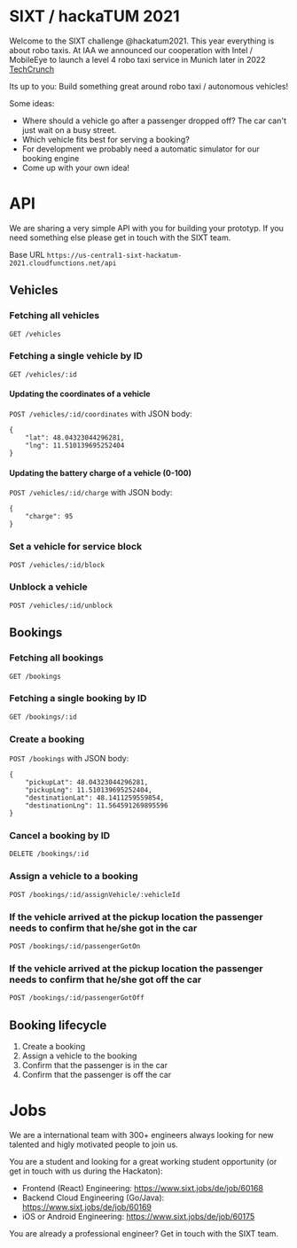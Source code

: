 # SIXT / hackaTUM 2021

Welcome to the SIXT challenge @hackatum2021. This year everything is about robo taxis. At IAA we announced our cooperation with Intel / MobileEye to launch a level 4 robo taxi service in Munich later in 2022 [TechCrunch](https://guce.techcrunch.com/copyConsent?sessionId=3_cc-session_76df026c-7bce-405b-b34f-bf9c42ae2eff&lang=en-US)

Its up to you: Build something great around robo taxi / autonomous vehicles!

Some ideas: 
- Where should a vehicle go after a passenger dropped off? The car can't just wait on a busy street.
- Which vehicle fits best for serving a booking?
- For development we probably need a automatic simulator for our booking engine
- Come up with your own idea!


# API

We are sharing a very simple API with you for building your prototyp. If you need something else please get in touch with the SIXT team.

Base URL  `https://us-central1-sixt-hackatum-2021.cloudfunctions.net/api`

## Vehicles

### Fetching all vehicles
`GET /vehicles`

### Fetching a single vehicle by ID
`GET /vehicles/:id`

#### Updating the coordinates of a vehicle
`POST /vehicles/:id/coordinates`
with JSON body:
```
{
	"lat": 48.04323044296281,
	"lng": 11.510139695252404
}
```

#### Updating the battery charge of a vehicle (0-100)
`POST /vehicles/:id/charge`
with JSON body:
```
{
	"charge": 95
}
```

### Set a vehicle for service block
`POST /vehicles/:id/block`

### Unblock a vehicle
`POST /vehicles/:id/unblock`

## Bookings

### Fetching all bookings
`GET /bookings`

### Fetching a single booking by ID
`GET /bookings/:id`

### Create a booking
`POST /bookings`
with JSON body:
```
{
	"pickupLat": 48.04323044296281,
	"pickupLng": 11.510139695252404,
    "destinationLat": 48.1411259559854,
	"destinationLng": 11.564591269895596
}
```

### Cancel a booking by ID
`DELETE /bookings/:id`

### Assign a vehicle to a booking
`POST /bookings/:id/assignVehicle/:vehicleId`

### If the vehicle arrived at the pickup location the passenger needs to confirm that he/she got in the car
`POST /bookings/:id/passengerGotOn`

### If the vehicle arrived at the pickup location the passenger needs to confirm that he/she got off the car
`POST /bookings/:id/passengerGotOff`

## Booking lifecycle

1. Create a booking
2. Assign a vehicle to the booking
3. Confirm that the passenger is in the car
4. Confirm that the passenger is off the car


# Jobs

We are a international team with 300+ engineers always looking for new talented and higly motivated people to join us.

You are a student and looking for a great working student opportunity (or get in touch with us during the Hackaton):

- Frontend (React) Engineering: https://www.sixt.jobs/de/job/60168
- Backend Cloud Engineering (Go/Java): https://www.sixt.jobs/de/job/60169
- iOS or Android Engineering: https://www.sixt.jobs/de/job/60175

You are already a professional engineer? Get in touch with the SIXT team.

